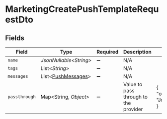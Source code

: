 # MarketingCreatePushTemplateRequestDto


## Fields

| Field                                                          | Type                                                           | Required                                                       | Description                                                    | Example                                                        |
| -------------------------------------------------------------- | -------------------------------------------------------------- | -------------------------------------------------------------- | -------------------------------------------------------------- | -------------------------------------------------------------- |
| `name`                                                         | *JsonNullable\<String>*                                        | :heavy_minus_sign:                                             | N/A                                                            |                                                                |
| `tags`                                                         | List\<*String*>                                                | :heavy_minus_sign:                                             | N/A                                                            |                                                                |
| `messages`                                                     | List\<[PushMessages](../../models/components/PushMessages.md)> | :heavy_minus_sign:                                             | N/A                                                            |                                                                |
| `passthrough`                                                  | Map\<String, *Object*>                                         | :heavy_minus_sign:                                             | Value to pass through to the provider                          | {<br/>"other_known_names": "John Doe"<br/>}                    |